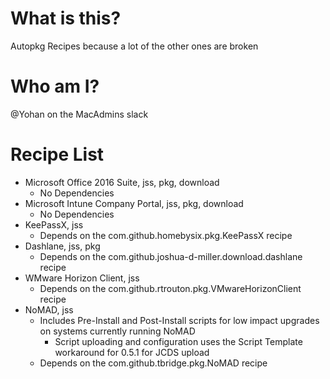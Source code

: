 # What is this?
Autopkg Recipes because a lot of the other ones are broken

# Who am I?
@Yohan on the MacAdmins slack

# Recipe List

* Microsoft Office 2016 Suite, jss, pkg, download
	* No Dependencies
* Microsoft Intune Company Portal, jss, pkg, download
	* No Dependencies
* KeePassX, jss
	* Depends on the com.github.homebysix.pkg.KeePassX recipe
* Dashlane, jss, pkg
	* Depends on the com.github.joshua-d-miller.download.dashlane recipe
* WMware Horizon Client, jss
	* Depends on the com.github.rtrouton.pkg.VMwareHorizonClient recipe
* NoMAD, jss
	* Includes Pre-Install and Post-Install scripts for low impact upgrades on systems currently running NoMAD
		* Script uploading and configuration uses the Script Template workaround for 0.5.1 for JCDS upload
	* Depends on the com.github.tbridge.pkg.NoMAD recipe
